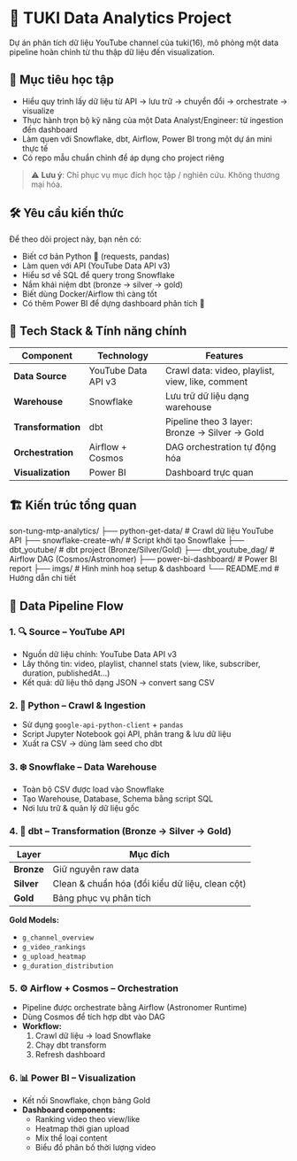 # 🎯 TUKI Data Analytics Project

Dự án phân tích dữ liệu YouTube channel của tuki(16), mô phỏng một data pipeline hoàn chỉnh từ thu thập dữ liệu đến visualization.

## 📌 Mục tiêu học tập

- Hiểu quy trình lấy dữ liệu từ API → lưu trữ → chuyển đổi → orchestrate → visualize
- Thực hành trọn bộ kỹ năng của một Data Analyst/Engineer: từ ingestion đến dashboard
- Làm quen với Snowflake, dbt, Airflow, Power BI trong một dự án mini thực tế
- Có repo mẫu chuẩn chỉnh để áp dụng cho project riêng

> ⚠️ **Lưu ý**: Chỉ phục vụ mục đích học tập / nghiên cứu. Không thương mại hóa.

## 🛠️ Yêu cầu kiến thức

Để theo dõi project này, bạn nên có:

- Biết cơ bản Python 🐍 (requests, pandas)
- Làm quen với API (YouTube Data API v3)
- Hiểu sơ về SQL để query trong Snowflake
- Nắm khái niệm dbt (bronze → silver → gold)
- Biết dùng Docker/Airflow thì càng tốt
- Có thêm Power BI để dựng dashboard phân tích 🎨

## 🧩 Tech Stack & Tính năng chính

| Component | Technology | Features |
|-----------|------------|----------|
| **Data Source** | YouTube Data API v3 | Crawl data: video, playlist, view, like, comment |
| **Warehouse** | Snowflake | Lưu trữ dữ liệu dạng warehouse |
| **Transformation** | dbt | Pipeline theo 3 layer: Bronze → Silver → Gold |
| **Orchestration** | Airflow + Cosmos | DAG orchestration tự động hóa |
| **Visualization** | Power BI | Dashboard trực quan |

## 🏗️ Kiến trúc tổng quan
son-tung-mtp-analytics/
├── python-get-data/ # Crawl dữ liệu YouTube API
├── snowflake-create-wh/ # Script khởi tạo Snowflake
├── dbt_youtube/ # dbt project (Bronze/Silver/Gold)
├── dbt_youtube_dag/ # Airflow DAG (Cosmos/Astronomer)
├── power-bi-dashboard/ # Power BI report
├── imgs/ # Hình minh hoạ setup & dashboard
└── README.md # Hướng dẫn chi tiết


## 🔄 Data Pipeline Flow

### 1. 🔍 Source – YouTube API
- Nguồn dữ liệu chính: YouTube Data API v3
- Lấy thông tin: video, playlist, channel stats (view, like, subscriber, duration, publishedAt...)
- Kết quả: dữ liệu thô dạng JSON → convert sang CSV

### 2. 🐍 Python – Crawl & Ingestion
- Sử dụng `google-api-python-client` + `pandas`
- Script Jupyter Notebook gọi API, phân trang & lưu dữ liệu
- Xuất ra CSV → dùng làm seed cho dbt

### 3. ❄️ Snowflake – Data Warehouse
- Toàn bộ CSV được load vào Snowflake
- Tạo Warehouse, Database, Schema bằng script SQL
- Nơi lưu trữ & quản lý dữ liệu gốc

### 4. 📐 dbt – Transformation (Bronze → Silver → Gold)

| Layer | Mục đích |
|-------|----------|
| **Bronze** | Giữ nguyên raw data |
| **Silver** | Clean & chuẩn hóa (đổi kiểu dữ liệu, clean cột) |
| **Gold** | Bảng phục vụ phân tích |

**Gold Models:**
- `g_channel_overview`
- `g_video_rankings` 
- `g_upload_heatmap`
- `g_duration_distribution`

### 5. ⚙️ Airflow + Cosmos – Orchestration
- Pipeline được orchestrate bằng Airflow (Astronomer Runtime)
- Dùng Cosmos để tích hợp dbt vào DAG
- **Workflow:**
  1. Crawl dữ liệu → load Snowflake
  2. Chạy dbt transform
  3. Refresh dashboard

### 6. 📊 Power BI – Visualization
- Kết nối Snowflake, chọn bảng Gold
- **Dashboard components:**
  - Ranking video theo view/like
  - Heatmap thời gian upload
  - Mix thể loại content
  - Biểu đồ phân bố thời lượng video


